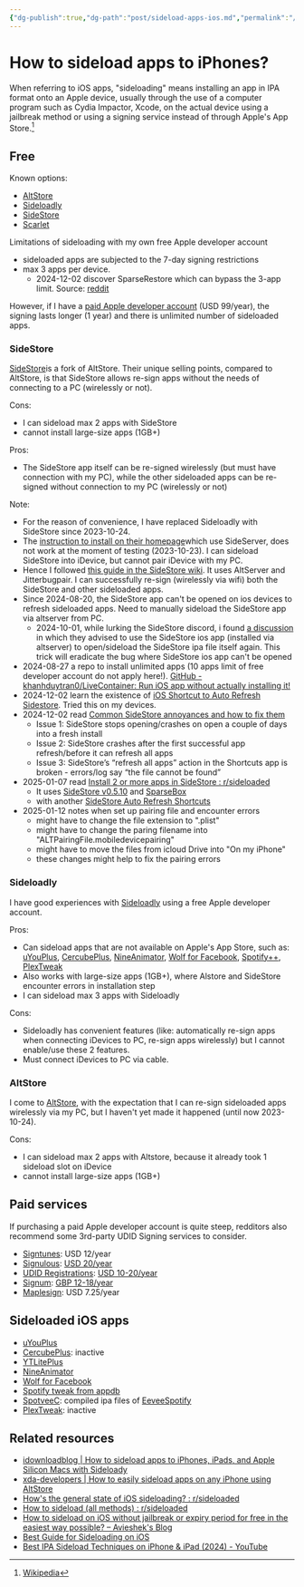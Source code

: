 ```yaml
---
{"dg-publish":true,"dg-path":"post/sideload-apps-ios.md","permalink":"/post/sideload-apps-ios/","title":"How to sideload apps to iPhones?","created":"2023-03-16T07:43:52+07:00","updated":"2025-01-12T01:02:22+07:00"}
---
```


# How to sideload apps to iPhones?

When referring to iOS apps, "sideloading" means installing an app in IPA format onto an Apple device, usually through the use of a computer program such as Cydia Impactor, Xcode, on the actual device using a jailbreak method or using a signing service instead of through Apple's App Store.[^1]

## Free

Known options:
- [AltStore](https://altstore.io/)
- [Sideloadly](https://sideloadly.io/)
- [SideStore](https://sidestore.io/)
- [Scarlet](https://usescarlet.com/)

Limitations of sideloading with my own free Apple developer account
- sideloaded apps are subjected to the 7-day signing restrictions
- max 3 apps per device.
    - 2024-12-02 discover SparseRestore which can bypass the 3-app limit. Source: [reddit](https://www.reddit.com/r/jailbreak/comments/1g0w1j8/using_sparserestore_the_3app_limit_as_been/)

However, if I have a [paid Apple developer account](https://developer.apple.com/support/compare-memberships/) (USD 99/year), the signing lasts longer (1 year) and there is unlimited number of sideloaded apps.

### SideStore

[SideStore](https://sidestore.io/)is a fork of AltStore. Their unique selling points, compared to AltStore, is that SideStore allows re-sign apps without the needs of connecting to a PC (wirelessly or not).

Cons:
- I can sideload max 2 apps with SideStore
- cannot install large-size apps (1GB+)

Pros:
- The SideStore app itself can be re-signed wirelessly (but must have connection with my PC), while the other sideloaded apps can be re-signed without connection to my PC (wirelessly or not)

Note:
- For the reason of convenience, I have replaced Sideloadly with SideStore since 2023-10-24.
- The [instruction to install on their homepage](https://sidestore.io/)which use SideServer, does not work at the moment of testing (2023-10-23). I can sideload SideStore into iDevice, but cannot pair iDevice with my PC.
- Hence I followed [this guide in the SideStore wiki](https://wiki.sidestore.io/guides/getting-started/). It uses AltServer and Jitterbugpair. I can successfully re-sign (wirelessly via wifi) both the SideStore and other sideloaded apps.
- Since 2024-08-20, the SideStore app can't be opened on ios devices to refresh sideloaded apps. Need to manually sideload the SideStore app via altserver from PC.
    - 2024-10-01, while lurking the SideStore discord, i found [a discussion](https://discord.com/channels/949183273383395328/1285553743752069141/1287528615361384510) in which they advised to use the SideStore ios app (installed via altserver) to open/sideload the SideStore ipa file itself again. This trick will eradicate the bug where SideStore ios app can't be opened
- 2024-08-27 a repo to install unlimited apps (10 apps limit of free developer account do not apply here!). [GitHub - khanhduytran0/LiveContainer: Run iOS app without actually installing it!](https://github.com/khanhduytran0/LiveContainer?tab=readme-ov-file)
- 2024-12-02 learn the existence of [iOS Shortcut to Auto Refresh Sidestore](https://www.youtube.com/watch?v=16gZztB8E2U). Tried this on my devices.
- 2024-12-02 read [Common SideStore annoyances and how to fix them](https://www.reddit.com/r/sideloaded/comments/1bxywa5/common_sidestore_annoyances_and_how_to_fix_them/)
    - Issue 1: SideStore stops opening/crashes on open a couple of days into a fresh install
    - Issue 2: SideStore crashes after the first successful app refresh/before it can refresh all apps
    - Issue 3: SideStore’s “refresh all apps” action in the Shortcuts app is broken - errors/log say “the file cannot be found”
- 2025-01-07 read [Install 2 or more apps in SideStore : r/sideloaded](https://www.reddit.com/r/sideloaded/comments/1g0n1z4/install_2_or_more_apps_in_sidestore/)
    - It uses [SideStore v0.5.10](https://github.com/SideStore/SideStore/releases/download/nightly/SideStore.ipa) and [SparseBox](https://github.com/khanhduytran0/SparseBox/actions)
    - with another [SideStore Auto Refresh Shortcuts](https://www.icloud.com/shortcuts/27395534f3494ae18ac948a3fa3b75a9)
- 2025-01-12 notes when set up pairing file and encounter errors
    - might have to change the file extension to ".plist"
    - might have to change the paring filename into "ALTPairingFile.mobiledevicepairing"
    - might have to move the files from icloud Drive into "On my iPhone"
    - these changes might help to fix the pairing errors

### Sideloadly

I have good experiences with [Sideloadly](https://sideloadly.io/) using a free Apple developer account.

Pros:
- Can sideload apps that are not available on Apple's App Store, such as: [uYouPlus](https://github.com/qnblackcat/uYouPlus), [CercubePlus](https://github.com/qnblackcat/CercubePlus), [NineAnimator](https://github.com/SuperMarcus/NineAnimator), [Wolf for Facebook](https://appdb.to/app/cydia/1900000698), [Spotify++](https://appdb.to/app/cydia/1900000540), [PlexTweak](https://appdb.to/app/cydia/1900000472)
- Also works with large-size apps (1GB+), where Alstore and SideStore encounter errors in installation step
- I can sideload max 3 apps with Sideloadly

Cons:
- Sideloadly has convenient features (like: automatically re-sign apps when connecting iDevices to PC, re-sign apps wirelessly) but I cannot enable/use these 2 features.
- Must connect iDevices to PC via cable.

### AltStore

I come to [AltStore](https://altstore.io/), with the expectation that I can re-sign sideloaded apps wirelessly via my PC, but I haven't yet made it happened (until now 2023-10-24).

Cons:
- I can sideload max 2 apps with Altstore, because it already took 1 sideload slot on iDevice
- cannot install large-size apps (1GB+)

## Paid services

If purchasing a paid Apple developer account is quite steep, redditors also recommend some 3rd-party UDID Signing services to consider.

- [Signtunes](https://signtunes.co/): USD 12/year
- [Signulous](https://www.signulous.com/): [USD 20/year](https://www.signulous.com/register)
- [UDID Registrations](https://www.udidregistrations.com/): [USD 10-20/year](https://www.udidregistrations.com/buy)
- [Signum](https://signum.fun/): [GBP 12-18/year](https://signum.fun/purchase/)
- [Maplesign](https://maplesign.ca/): USD 7.25/year

## Sideloaded iOS apps

- [uYouPlus](https://github.com/qnblackcat/uYouPlus)
- [CercubePlus](https://github.com/qnblackcat/CercubePlus): inactive
- [YTLitePlus](https://github.com/YTLitePlus/YTLitePlus)
- [NineAnimator](https://github.com/SuperMarcus/NineAnimator)
- [Wolf for Facebook](https://appdb.to/app/cydia/1900000698)
- [Spotify tweak from appdb](https://appdb.to/?name=Spotify)
- [SpotveeC](https://github.com/SpotCompiled/SpotveeC): compiled ipa files of [EeveeSpotify](https://github.com/whoeevee/EeveeSpotify)
- [PlexTweak](https://appdb.to/app/cydia/1900000472): inactive

## Related resources

- [idownloadblog | How to sideload apps to iPhones, iPads, and Apple Silicon Macs with Sideloady](https://www.idownloadblog.com/2022/03/28/sideload-apps-iphone-ipad-apple-silicon-macs-sideloady/)
- [xda-developers | How to easily sideload apps on any iPhone using AltStore](https://www.xda-developers.com/how-to-sideload-apps-on-iphone/)
- [How's the general state of iOS sideloading? : r/sideloaded](https://www.reddit.com/r/sideloaded/s/QcJNpnSyIh)
- [How to sideload (all methods) : r/sideloaded](https://www.reddit.com/r/sideloaded/s/LIUfyvga4k)
- [How to sideload on iOS without jailbreak or expiry period for free in the easiest way possible? – Avieshek's Blog](https://avieshek.wordpress.com/2024/06/11/how-to-sideload-on-ios/)
- [Best Guide for Sideloading on iOS](https://sideloading.vercel.app/#title)
- [Best IPA Sideload Techniques on iPhone & iPad (2024) - YouTube](https://www.youtube.com/watch?v=fJD9A6d8Pr4)

[^1]: [Wikipedia](https://en.wikipedia.org/wiki/Sideloading#:~:text=When%20referring%20to%20iOS%20apps,of%20through%20Apple%27s%20App%20Store.)